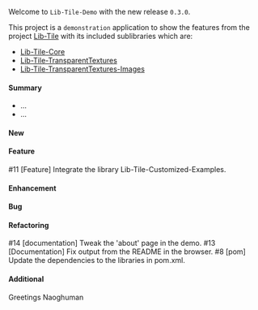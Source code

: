 Welcome to `Lib-Tile-Demo` with the new release `0.3.0`.

This project is a `demonstration` application to show the features from the 
project [Lib-Tile] with its included sublibraries which are:
* [Lib-Tile-Core]
* [Lib-Tile-TransparentTextures]
* [Lib-Tile-TransparentTextures-Images]



#### Summary
* ...
* ...



#### New



#### Feature
#11 [Feature] Integrate the library Lib-Tile-Customized-Examples.



#### Enhancement



#### Bug



#### Refactoring
#14 [documentation] Tweak the 'about' page in the demo.
#13 [Documentation] Fix output from the README in the browser.
#8 [pom] Update the dependencies to the libraries in pom.xml.



#### Additional



Greetings
Naoghuman



[//]: # (Issues which will be integrated in this release)



[//]: # (Images)



[//]: # (Links)
[Lib-Tile]:https://github.com/Naoghuman/lib-tile
[Lib-Tile-Core]:https://github.com/Naoghuman/lib-tile/blob/master/Lib-Tile-Core
[Lib-Tile-Demo]:https://github.com/Naoghuman/lib-tile-demo
[Lib-Tile-TransparentTextures]:https://github.com/Naoghuman/lib-tile/tree/master/Lib-Tile-TransparentTextures
[Lib-Tile-TransparentTextures-Images]:https://github.com/Naoghuman/lib-tile/blob/master/Lib-Tile-TransparentTextures-Images

